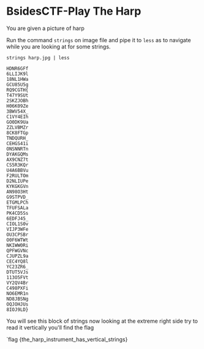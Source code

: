 # BsidesCTF-Play The Harp

You are given a picture of harp 

<imge src="https://imgur.com/1TOF0Yl.png"/>

Run the command `strings` on image file and pipe it to `less` as to navigate while you are looking at for some strings.

`strings harp.jpg | less`




```
HDNR6GFf
6LLIJK9l
18NL1HWa
GCU85U5g
RQ9CGTH{
T47Y9SUt
2SKZJOBh
H06K09Ze
3BWV54X_
C1VY4EIh
GO0DK9Ua
ZZLVBMZr
8CK8FTGp
TNDQURH_
CEHGS41i
ONSNNRTn
DYAKGQMs
AX9CNZ7t
CS5R3KQr
U4A6BBVu
F2RULTOm
D2NLIUPe
KYKGKGVn
AN98O3Ht
G9STPVD_
ETGMLPCh
TFUFSALa
PK4CD5Ss
6EDFJ45_
CIOL1S0v
VIJP3WFe
OU3CPSBr
O0F6WTWt
NKIWW0Ri
QPFWGVNc
CJUPZL9a
CEC4YQ8l
YC23ZR6_
DTUT5VJs
113O5FVt
VY2QV4Br
C498PXFi
NO6EMR1n
ND8JBSNg
OQJOHJUs
8IOJ9LD}

```
You will see this block of strings now looking at the extreme right side try to read it vertically you'll find the flag

`flag {the_harp_instrument_has_vertical_strings}
